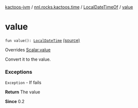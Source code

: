 [kactoos-jvm](../../index.md) / [nnl.rocks.kactoos.time](../index.md) / [LocalDateTimeOf](index.md) / [value](./value.md)

# value

`fun value(): `[`LocalDateTime`](http://docs.oracle.com/javase/8/docs/api/java/time/LocalDateTime.html) [(source)](https://github.com/neonailol/kactoos/blob/master/kactoos-jvm/src/main/kotlin/nnl/rocks/kactoos/time/LocalDateTimeOf.kt#L41)

Overrides [Scalar.value](../../nnl.rocks.kactoos/-scalar/value.md)

Convert it to the value.

### Exceptions

`Exception` - If fails

**Return**
The value

**Since**
0.2

